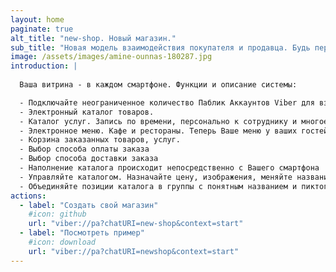 ```yaml
---
layout: home
paginate: true
alt_title: "new-shop. Новый магазин."
sub_title: "Новая модель взаимодействия покупателя и продавца. Будь первым в технологиях."
image: /assets/images/amine-ounnas-180287.jpg
introduction: |
  
  Ваша витрина - в каждом смартфоне. Функции и описание системы:

  - Подключайте неограниченное количество Паблик Аккаунтов Viber для взаимодействия с системой
  - Электронный каталог товаров.
  - Каталог услуг. Запись по времени, персонально к сотруднику и многое другое
  - Электронное меню. Кафе и рестораны. Теперь Ваше меню у ваших гостей в смартфоне. 
  - Корзина заказанных товаров, услуг.
  - Выбор способа оплаты заказа
  - Выбор способа доставки заказа
  - Наполнение каталога происходит непосредственно с Вашего смартфона
  - Управляйте каталогом. Назначайте цену, изображения, меняйте название Ваших позиций в каталоге
  - Объединяйте позиции каталога в группы с понятным названием и пиктограммой
actions:
  - label: "Создать свой магазин"
    #icon: github
    url: "viber://pa?chatURI=new-shop&context=start"
  - label: "Посмотреть пример"
    #icon: download
    url: "viber://pa?chatURI=newshop&context=start"
---
```

